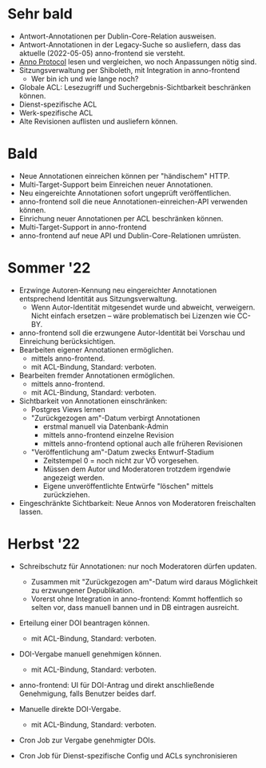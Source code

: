 ﻿
Sehr bald
=========

* Antwort-Annotationen per Dublin-Core-Relation ausweisen.
* Antwort-Annotationen in der Legacy-Suche so ausliefern,
  dass das aktuelle (2022-05-05) anno-frontend sie versteht.
* [Anno Protocol][anno-proto] lesen und vergleichen,
  wo noch Anpassungen nötig sind.
* Sitzungsverwaltung per Shiboleth, mit Integration in anno-frontend
  * Wer bin ich und wie lange noch?
* Globale ACL: Lesezugriff und Suchergebnis-Sichtbarkeit beschränken können.
* Dienst-spezifische ACL
* Werk-spezifische ACL
* Alte Revisionen auflisten und ausliefern können.



Bald
====

* Neue Annotationen einreichen können per "händischem" HTTP.
* Multi-Target-Support beim Einreichen neuer Annotationen.
* Neu eingereichte Annotationen sofort ungeprüft veröffentlichen.
* anno-frontend soll die neue Annotationen-einreichen-API verwenden können.
* Einrichung neuer Annotationen per ACL beschränken können.
* Multi-Target-Support in anno-frontend
* anno-frontend auf neue API und Dublin-Core-Relationen umrüsten.



Sommer '22
==========

* Erzwinge Autoren-Kennung neu eingereichter Annotationen
  entsprechend Identität aus Sitzungsverwaltung.
  * Wenn Autor-Identität mitgesendet wurde und abweicht, verweigern.
    Nicht einfach ersetzen – wäre problematisch bei Lizenzen wie CC-BY.
* anno-frontend soll die erzwungene Autor-Identität bei Vorschau
  und Einreichung berücksichtigen.
* Bearbeiten eigener Annotationen ermöglichen.
  * mittels anno-frontend.
  * mit ACL-Bindung, Standard: verboten.
* Bearbeiten fremder Annotationen ermöglichen.
  * mittels anno-frontend.
  * mit ACL-Bindung, Standard: verboten.
* Sichtbarkeit von Annotationen einschränken:
  * Postgres Views lernen
  * "Zurückgezogen am"-Datum verbirgt Annotationen
    * erstmal manuell via Datenbank-Admin
    * mittels anno-frontend einzelne Revision
    * mittels anno-frontend optional auch alle früheren Revisionen
  * "Veröffentlichung am"-Datum zwecks Entwurf-Stadium
    * Zeitstempel 0 = noch nicht zur VÖ vorgesehen.
    * Müssen dem Autor und Moderatoren trotzdem irgendwie angezeigt werden.
    * Eigene unveröffentlichte Entwürfe "löschen" mittels zurückziehen.
* Eingeschränkte Sichtbarkeit:
  Neue Annos von Moderatoren freischalten lassen.



Herbst '22
==========

* Schreibschutz für Annotationen: nur noch Moderatoren dürfen updaten.
  * Zusammen mit "Zurückgezogen am"-Datum wird daraus Möglichkeit zu
    erzwungener Depublikation.
  * Vorerst ohne Integration in anno-frontend:
    Kommt hoffentlich so selten vor, dass manuell bannen
    und in DB eintragen ausreicht.
* Erteilung einer DOI beantragen können.
  * mit ACL-Bindung, Standard: verboten.
* DOI-Vergabe manuell genehmigen können.
  * mit ACL-Bindung, Standard: verboten.
* anno-frontend: UI für DOI-Antrag und direkt anschließende Genehmigung,
  falls Benutzer beides darf.
* Manuelle direkte DOI-Vergabe.
  * mit ACL-Bindung, Standard: verboten.
* Cron Job zur Vergabe genehmigter DOIs.
* Cron Job für Dienst-spezifische Config und ACLs synchronisieren








  [anno-proto]: https://www.w3.org/TR/annotation-protocol/

